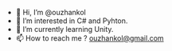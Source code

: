 - 👋 Hi, I’m @ouzhankol
- 👀 I’m interested in C# and Pyhton. 
- 🌱 I’m currently learning Unity. 
- 📫 How to reach me ? ouzhankol@gmail.com

<!---
ouzhankol/ouzhankol is a ✨ special ✨ repository because its `README.md` (this file) appears on your GitHub profile.
You can click the Preview link to take a look at your changes.
--->
